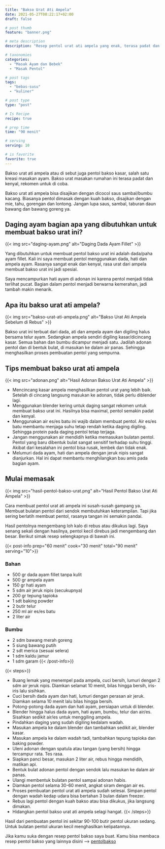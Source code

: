 ```yaml
---
title: "Bakso Urat Ati Ampela"
date: 2021-05-27T08:22:17+02:00
draft: false

# post thumb
feature: "banner.png"

# meta description
description: "Resep pentol urat ati ampela yang enak, terasa padat dan kenyal. Buat pecinta pentol bakso wajib mencoba resep yang saya buat ini."

# taxonomies
categories:
  - "Masak Ayam dan Bebek"
  - "Masak Pentol"

# post tags
tags:
  - "bebas-susu"
  - "kuliner"

# post type
type: "post"

# Is Recipe
recipe: true

# prep time
time: "90 menit"

# serving
serving: 10

# is favorite
favorite: true
---
```

Bakso urat ati ampela atau di sebut juga pentol bakso kasar, salah satu kreasi masakan ayam. Bakso urat masakan rumahan ini terasa padat dan kenyal, rekomen untuk di coba.

Bakso urat ati ampela bisa disajikan dengan dicocol saus sambal/bumbu kacang. Biasanya pentol dimasak dengan kuah bakso, disajikan dengan mie, tahu, gorengan dan lontong. Jangan lupa saus, sambal, taburan daun bawang dan bawang goreng ya.

## Daging ayam bagian apa yang dibutuhkan untuk membuat bakso urat ini?

{{< img src="daging-ayam.png" alt="Daging Dada Ayam Fillet" >}}

Yang dibutuhkan untuk membuat pentol bakso urat ini adalah dada/paha ayam fillet. Kali ini saya membuat pentol menggunakan dada, hati dan ampela ayam. Rasanya sangat enak dan kenyal, rasa urat dari ampela membuat bakso urat ini jadi spesial.

Saya mencampurkan hati ayam di adonan ini karena pentol menjadi tidak terlihat pucat. Bagian dalam pentol menjadi berwarna kemerahan, jadi tambah makin menarik.

## Apa itu bakso urat ati ampela?

{{< img src="bakso-urat-ati-ampela.png" alt="Bakso Urat Ati Ampela Sebelum di Rebus" >}}

Bakso urat ini terbuat dari dada, ati dan ampela ayam dan digiling halus bersama telur ayam. Sedangkan ampela sendiri digiling kasar/dicincang kasar. Semua bahan dan bumbu dicampur menjadi satu. Jadilah adonan pentol dan di bentuk bulat, di masukan ke dalam air panas. Sehingga menghasilkan proses pembuatan pentol yang sempurna.

## Tips membuat bakso urat ati ampela

{{< img src="adonan.png" alt="Hasil Adonan Bakso Urat Ati Ampela" >}}

- Mencincang kasar ampela menghasilkan pentol urat yang lebih baik. Setelah di cincang langsung masukan ke adonan, tidak perlu diblender lagi.
- Menggunakan blender kering untuk daging sangat rekomen untuk membuat bakso urat ini. Hasilnya bisa maximal, pentol semakin padat dan kenyal.
- Menggunakan air es/es batu ini wajib dalam membuat pentol. Air es/es batu membantu menjaga suhu tetap rendah ketika daging digiling. Sehingga protein pada daging pentol tetap terjaga.
- Jangan menggunakan air mendidih ketika memasukan bulatan pentol. Pentol yang baru dibentuk bulat sangat sensitif terhadap suhu tinggi. Akibat dari kesalahan ini pentol bisa rusak, lembek dan tidak enak.
- Melumuri dada ayam, hati dan ampela dengan jeruk nipis sangat dianjurkan. Hal ini dapat membantu menghilangkan bau amis pada bagian ayam.

## Mulai memasak

{{< img src="hasil-pentol-bakso-urat.png" alt="Hasil Pentol Bakso Urat Ati Ampela" >}}

Cara membuat pentol urat ati ampela ini susah-susah gampang ya. Membuat bulatan pentol dari sendok membutuhkan keterampilan. Tapi jika sering berlatih membuat pentol, rasanya tangan ini semakin pandai.

Hasil pentolnya mengembang loh kalo di rebus atau dikukus lagi. Saya senang sekali dengan hasilnya, pentol kecil direbus jadi mengembang dan besar.
Berikut simak resep selengkapnya di bawah ini.

{{< post-info prep="60 menit" cook="30 menit" total="90 menit" serving="10">}}

### Bahan

-  500 gr dada ayam fillet tanpa kulit
-  500 gr ampela ayam
-  150 gr hati ayam
-   5 sdm air jeruk nipis (secukupnya)
-  200 gr tepung tapioka
-  1 sdt baking powder
-  2 butir telur
-  250 ml air es/es batu
-  2 liter air 

### Bumbu

-  2 sdm bawang merah goreng
-  5 siung bawang putih
-  2 sdt merica (sesuai selera)
-  1 sdm kaldu jamur
-  1 sdm garam
{{< /post-info>}}

{{< steps>}}
-   Buang lemak yang menempel pada ampela, cuci bersih, lumuri dengan 2 sdm air jeruk nipis. Diamkan selamat 10 menit, bilas hingga bersih, iris-iris lalu sisihkan.
-   Cuci bersih dada ayam dan hati, lumuri dengan perasan air jeruk. Diamkan selama 10 menit lalu bilas hingga bersih.
-   Potong-potong dada ayam dan hati ayam, persiapan untuk di blender. 
-   Blender hingga halus dada ayam, hati ayam, bumbu, telur dan air/es. Sisahkan sedikit air/es untuk menggiling ampela.
-   Pindahkan daging yang sudah digiling kedalam wadah.
-   Masukan ampela ke dalam blender dan tambahkan sedikit air, blender kasar.
-   Masukan ampela ke dalam wadah tadi, tambahkan tepung tapioka dan baking powder.
-   Uleni adonan dengan spatula atau tangan (yang bersih) hingga tercampur rata. Tes rasa.
-   Siapkan panci besar, masukan 2 liter air, rebus hingga mendidih, matikan api.
-   Bentuk bulat adonan pentol dengan sendok lalu masukan ke dalam air panas.
-   Ulangi membentuk bulatan pentol sampai adonan habis.
-   Diamkan pentol selama 30-60 menit, angkat siram dengan air es.
-   Proses pembuatan pentol urat ati ampela sudah selesai. Simpan pentol dengan wadah kedap udara bisa bertahan 3 bulan dalam freezer.
-   Rebus lagi pentol dengan kuah bakso atau bisa dikukus, jika langsung dimakan.
-   Hidangkan pentol bakso urat ati ampela selagi hangat.
{{< /steps>}}

Hasil dari pembuatan pentol ini sekitar 90-100 butir pentol ukuran sedang. Untuk bulatan pentol ukuran kecil menghasilkan kelipatannya.

Jika kamu suka dengan resep pentol bakso saya buat. Kamu bisa membaca resep pentol bakso yang lainnya disini --> [pentolbakso](/categories/masak-pentol/)